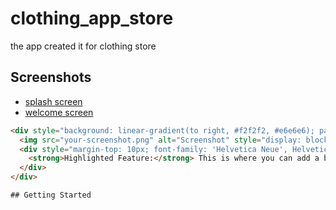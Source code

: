 # clothing_app_store

the app created it for clothing store 

## Screenshots
- [splash screen](assets/screenshots/splash.jpg)
- [welcome screen](assets/screenshots/welcome.jpg)

```html
<div style="background: linear-gradient(to right, #f2f2f2, #e6e6e6); padding: 20px;">
  <img src="your-screenshot.png" alt="Screenshot" style="display: block; max-width: 100%; height: auto; border-radius: 4px; box-shadow: 0 4px 8px rgba(0, 0, 0, 0.1);">
  <div style="margin-top: 10px; font-family: 'Helvetica Neue', Helvetica, Arial, sans-serif; font-size: 14px; color: #333;">
    <strong>Highlighted Feature:</strong> This is where you can add a brief description or callout for the highlighted area of the screenshot.
  </div>
</div>

## Getting Started

